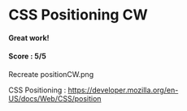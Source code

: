 # CSS Positioning CW
#### Great work!
#### Score : 5/5
Recreate positionCW.png

CSS Positioning : https://developer.mozilla.org/en-US/docs/Web/CSS/position